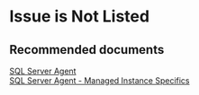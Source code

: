 <properties
	pageTitle="Tools/SQL Server Agent"
	description="Tools/SQL Server Agent"
	service="microsoft.sql"
	resource="servers"
	authors="mlandzic"
	displayOrder=""
	selfHelpType="generic"
	supportTopicIds="32594735"
	resourceTags=""
	productPesIds="16259"
	cloudEnvironments="public"
/>

# Issue is Not Listed

## **Recommended documents**
[SQL Server Agent](https://docs.microsoft.com/en-us/sql/ssms/agent/sql-server-agent)<br>
[SQL Server Agent - Managed Instance Specifics](https://docs.microsoft.com/en-us/azure/sql-database/sql-database-managed-instance-transact-sql-information#sql-server-agent)
